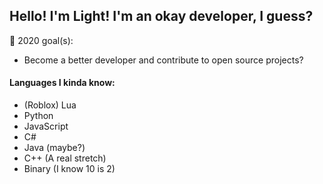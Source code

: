 ## Hello! I'm Light! I'm an okay developer, I guess?

🥅 2020 goal(s):
- Become a better developer and contribute to open source projects?

#### Languages I kinda know:
- (Roblox) Lua
- Python
- JavaScript
- C#
- Java (maybe?)
- C++ (A real stretch)
- Binary (I know 10 is 2)
